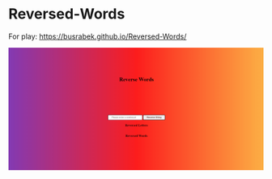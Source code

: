 # Reversed-Words

For play: https://busrabek.github.io/Reversed-Words/

![](https://github.com/busrabek/Reversed-Words/blob/main/reversestring.gif)
